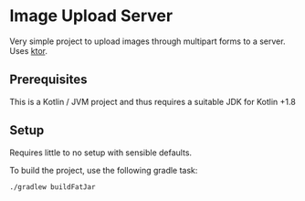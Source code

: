 # Image Upload Server

Very simple project to upload images through multipart forms to a server.
Uses [ktor](https://ktor.io/).

## Prerequisites

This is a Kotlin / JVM project and thus requires a suitable JDK for Kotlin +1.8

## Setup

Requires little to no setup with sensible defaults.

To build the project, use the following gradle task:

```shell
./gradlew buildFatJar
```
